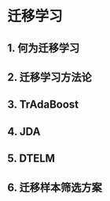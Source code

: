 # 迁移学习

## 1. 何为迁移学习



## 2. 迁移学习方法论



## 3. TrAdaBoost



## 4. JDA



## 5. DTELM 



## 6. 迁移样本筛选方案
















